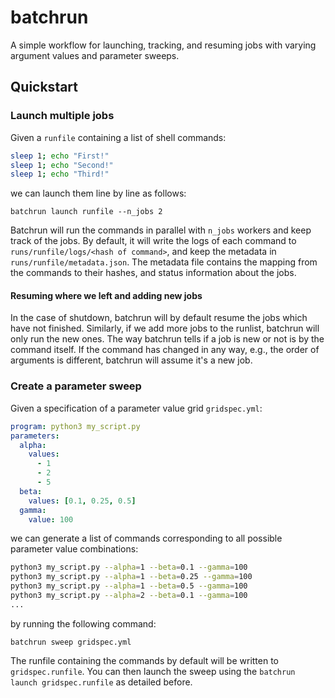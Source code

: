 # batchrun

A simple workflow for launching, tracking, and resuming jobs with varying argument values and parameter sweeps.

## Quickstart

### Launch multiple jobs
Given a `runfile` containing a list of shell commands:

```bash
sleep 1; echo "First!"
sleep 1; echo "Second!"
sleep 1; echo "Third!"
```

we can launch them line by line as follows:

```shell
batchrun launch runfile --n_jobs 2
```

Batchrun will run the commands in parallel with `n_jobs` workers and keep track of the jobs.
By default, it will write the logs of each command to `runs/runfile/logs/<hash of command>`, and keep the
metadata in `runs/runfile/metadata.json`. The metadata file contains the mapping from the commands
to their hashes, and status information about the jobs.

#### Resuming where we left and adding new jobs
In the case of shutdown, batchrun will by default resume the jobs which have not finished.
Similarly, if we add more jobs to the runlist, batchrun will only run the new ones. The way
batchrun tells if a job is new or not is by the command itself. If the command has changed in any
way, e.g., the order of arguments is different, batchrun will assume it's a new job.


### Create a parameter sweep
Given a specification of a parameter value grid `gridspec.yml`:

```yaml
program: python3 my_script.py
parameters:
  alpha:
    values:
      - 1
      - 2
      - 5
  beta:
    values: [0.1, 0.25, 0.5]
  gamma:
    value: 100
```

we can generate a list of commands corresponding to all possible parameter value combinations:
```bash
python3 my_script.py --alpha=1 --beta=0.1 --gamma=100
python3 my_script.py --alpha=1 --beta=0.25 --gamma=100
python3 my_script.py --alpha=1 --beta=0.5 --gamma=100
python3 my_script.py --alpha=2 --beta=0.1 --gamma=100
...
```

by running the following command:

```shell
batchrun sweep gridspec.yml
```

The runfile containing the commands by default will be written to `gridspec.runfile`. You can then
launch the sweep using the `batchrun launch gridspec.runfile` as detailed before.
